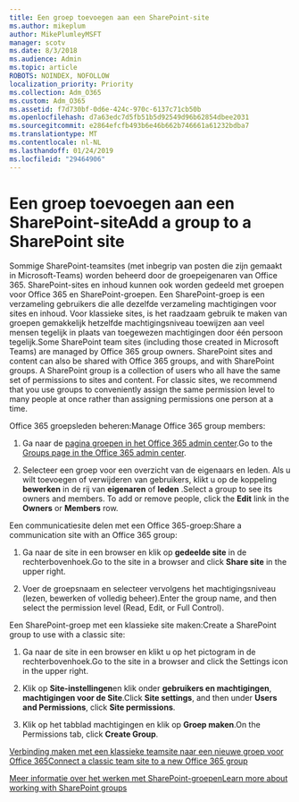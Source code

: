```yaml
---
title: Een groep toevoegen aan een SharePoint-site
ms.author: mikeplum
author: MikePlumleyMSFT
manager: scotv
ms.date: 8/3/2018
ms.audience: Admin
ms.topic: article
ROBOTS: NOINDEX, NOFOLLOW
localization_priority: Priority
ms.collection: Adm_O365
ms.custom: Adm_O365
ms.assetid: f7d730bf-0d6e-424c-970c-6137c71cb50b
ms.openlocfilehash: d7a63edc7d5fb51b5d92549d96b62854dbee2031
ms.sourcegitcommit: e2864efcfb493b6e46b662b746661a61232bdba7
ms.translationtype: MT
ms.contentlocale: nl-NL
ms.lasthandoff: 01/24/2019
ms.locfileid: "29464906"
---
```

# <a name="add-a-group-to-a-sharepoint-site"></a><span data-ttu-id="975a1-102">Een groep toevoegen aan een SharePoint-site</span><span class="sxs-lookup"><span data-stu-id="975a1-102">Add a group to a SharePoint site</span></span>

<span data-ttu-id="975a1-p101">Sommige SharePoint-teamsites (met inbegrip van posten die zijn gemaakt in Microsoft-Teams) worden beheerd door de groepeigenaren van Office 365. SharePoint-sites en inhoud kunnen ook worden gedeeld met groepen voor Office 365 en SharePoint-groepen. Een SharePoint-groep is een verzameling gebruikers die alle dezelfde verzameling machtigingen voor sites en inhoud. Voor klassieke sites, is het raadzaam gebruik te maken van groepen gemakkelijk hetzelfde machtigingsniveau toewijzen aan veel mensen tegelijk in plaats van toegewezen machtigingen door één persoon tegelijk.</span><span class="sxs-lookup"><span data-stu-id="975a1-p101">Some SharePoint team sites (including those created in Microsoft Teams) are managed by Office 365 group owners. SharePoint sites and content can also be shared with Office 365 groups, and with SharePoint groups. A SharePoint group is a collection of users who all have the same set of permissions to sites and content. For classic sites, we recommend that you use groups to conveniently assign the same permission level to many people at once rather than assigning permissions one person at a time.</span></span>
  
<span data-ttu-id="975a1-107">Office 365 groepsleden beheren:</span><span class="sxs-lookup"><span data-stu-id="975a1-107">Manage Office 365 group members:</span></span>
  
1. <span data-ttu-id="975a1-108">Ga naar de [pagina groepen in het Office 365 admin center](https://portal.office.com/adminportal/home#/groups).</span><span class="sxs-lookup"><span data-stu-id="975a1-108">Go to the [Groups page in the Office 365 admin center](https://portal.office.com/adminportal/home#/groups).</span></span>
    
2. <span data-ttu-id="975a1-p102">Selecteer een groep voor een overzicht van de eigenaars en leden. Als u wilt toevoegen of verwijderen van gebruikers, klikt u op de koppeling **bewerken** in de rij van **eigenaren** of **leden** .</span><span class="sxs-lookup"><span data-stu-id="975a1-p102">Select a group to see its owners and members. To add or remove people, click the **Edit** link in the **Owners** or **Members** row.</span></span> 
    
<span data-ttu-id="975a1-111">Een communicatiesite delen met een Office 365-groep:</span><span class="sxs-lookup"><span data-stu-id="975a1-111">Share a communication site with an Office 365 group:</span></span>
  
1. <span data-ttu-id="975a1-112">Ga naar de site in een browser en klik op **gedeelde site** in de rechterbovenhoek.</span><span class="sxs-lookup"><span data-stu-id="975a1-112">Go to the site in a browser and click **Share site** in the upper right.</span></span> 
    
2. <span data-ttu-id="975a1-113">Voer de groepsnaam en selecteer vervolgens het machtigingsniveau (lezen, bewerken of volledig beheer).</span><span class="sxs-lookup"><span data-stu-id="975a1-113">Enter the group name, and then select the permission level (Read, Edit, or Full Control).</span></span>
    
<span data-ttu-id="975a1-114">Een SharePoint-groep met een klassieke site maken:</span><span class="sxs-lookup"><span data-stu-id="975a1-114">Create a SharePoint group to use with a classic site:</span></span>
  
1. <span data-ttu-id="975a1-115">Ga naar de site in een browser en klikt u op het pictogram in de rechterbovenhoek.</span><span class="sxs-lookup"><span data-stu-id="975a1-115">Go to the site in a browser and click the Settings icon in the upper right.</span></span>
    
2. <span data-ttu-id="975a1-116">Klik op **Site-instellingen**en klik onder **gebruikers en machtigingen**, **machtigingen voor de Site**.</span><span class="sxs-lookup"><span data-stu-id="975a1-116">Click **Site settings**, and then under **Users and Permissions**, click **Site permissions**.</span></span>
    
3. <span data-ttu-id="975a1-117">Klik op het tabblad machtigingen en klik op **Groep maken**.</span><span class="sxs-lookup"><span data-stu-id="975a1-117">On the Permissions tab, click **Create Group**.</span></span>
    
[<span data-ttu-id="975a1-118">Verbinding maken met een klassieke teamsite naar een nieuwe groep voor Office 365</span><span class="sxs-lookup"><span data-stu-id="975a1-118">Connect a classic team site to a new Office 365 group</span></span>](https://go.microsoft.com/fwlink/?linkid=2008654)
  
[<span data-ttu-id="975a1-119">Meer informatie over het werken met SharePoint-groepen</span><span class="sxs-lookup"><span data-stu-id="975a1-119">Learn more about working with SharePoint groups</span></span>](https://go.microsoft.com/fwlink/?linkid=874658)
  

